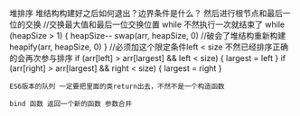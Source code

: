 堆排序 堆结构构建好之后如何退出？边界条件是什么？ 然后进行根节点和最后一位的交换
 //交换最大值和最后一位交换位置 while 不然执行一次就结束了
        while (heapSize > 1) {
            heapSize--
            swap(arr, heapSize, 0)
            //破会了堆结构重新构建
            heapify(arr, heapSize, 0)
        }
         //必须加这个限定条件left < size 不然已经排序正确的会再次参与排序
    if (arr[left] > arr[largest] && left < size) {
        largest = left
    }
    if (arr[right] > arr[largest] && right < size) {
        largest = right
    }

    ES6版本的队列 一定要把里面的类return出去，不然不是一个构造函数

    bind 函数 返回一个新的函数 参数合并